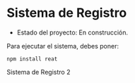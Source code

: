 <h1> Sistema de Registro</h1>

- Estado del proyecto: En construcción.

Para ejecutar el sistema, debes poner:

```npm install reat```

Sistema de Registro 2
